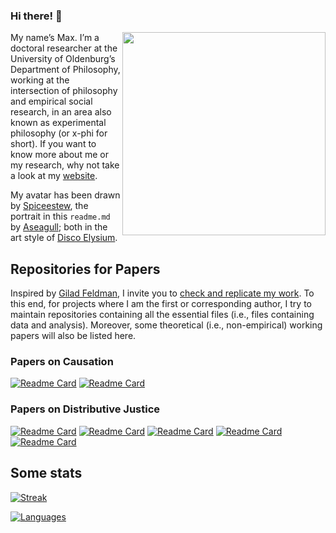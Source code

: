 ### Hi there! 👋

<img src="alephmembeth_1.png" align="right" height="325" />

My name’s Max. I’m a doctoral researcher at the University of Oldenburg’s Department of Philosophy, working at the intersection of philosophy and empirical social research, in an area also known as experimental philosophy (or x-phi for short). If you want to know more about me or my research, why not take a look at my [website](https://alephmembeth.github.io/).

My avatar has been drawn by [Spiceestew](https://spiceestew.carrd.co/), the portrait in this `readme.md` by [Aseagull](https://sites.google.com/view/aseagull/); both in the art style of [Disco Elysium](https://discoelysium.com/).

## Repositories for Papers

Inspired by [Gilad Feldman](https://mgto.org/check-me-replicate-me/), I invite you to [check and replicate my work](https://alephmembeth.github.io/check.html). To this end, for projects where I am the first or corresponding author, I try to maintain repositories containing all the essential files (i.e., files containing data and analysis). Moreover, some theoretical (i.e., non-empirical) working papers will also be listed here.

### Papers on Causation
[![Readme Card](https://github-readme-stats.vercel.app/api/pin/?username=alephmembeth&repo=causality-compositionality&theme=dark)](https://github.com/alephmembeth/causality-compositionality)
[![Readme Card](https://github-readme-stats.vercel.app/api/pin/?username=alephmembeth&repo=causality-revolver&theme=dark)](https://github.com/alephmembeth/causality-revolver)

### Papers on Distributive Justice
[![Readme Card](https://github-readme-stats.vercel.app/api/pin/?username=alephmembeth&repo=need-dissertation&theme=dark)](https://github.com/alephmembeth/need-dissertation)
[![Readme Card](https://github-readme-stats.vercel.app/api/pin/?username=alephmembeth&repo=need-kinds&theme=dark)](https://github.com/alephmembeth/need-kinds)
[![Readme Card](https://github-readme-stats.vercel.app/api/pin/?username=alephmembeth&repo=need-deeds&theme=dark)](https://github.com/alephmembeth/need-deeds)
[![Readme Card](https://github-readme-stats.vercel.app/api/pin/?username=alephmembeth&repo=need-accountability&theme=dark)](https://github.com/alephmembeth/need-accountability)
[![Readme Card](https://github-readme-stats.vercel.app/api/pin/?username=alephmembeth&repo=need-master-thesis&theme=dark)](https://github.com/alephmembeth/need-master-thesis)

## Some stats

[![Streak](http://github-readme-streak-stats.herokuapp.com?user=alephmembeth&theme=dark)](https://git.io/streak-stats)

[![Languages](https://github-readme-stats.vercel.app/api/top-langs/?username=alephmembeth&langs_count=10&layout=compact&theme=dark)](https://github.com/alephmembeth/github-readme-stats)
